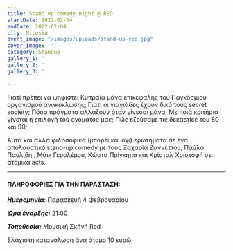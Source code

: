 ```yaml
---
title: Stand up comedy night @ RED
startDate: 2022-02-04
endDate: 2022-02-04
city: Nicosia
event_image: "/images/uploads/stand-up-red.jpg"
cover_image: ''
category: Standup
gallery_1: ''
gallery_2: ''
gallery_3: ''

---
```

Γιατί πρέπει να ψηφιστεί Κυπραία μάνα επικεφαλής του Παγκόσμιου οργανισμού ανακύκλωσης; Γιατί οι γιαγιάδες έχουν δικό τους secret society; Πόσα πράγματα αλλάζουν όταν γίνεσαι μάνα; Με ποιά κριτήρια γίνεται η επιλογή τού ονόματος μας; Πώς εζούσαμε τις δεκαετίες του 80 και 90;

Αυτά και άλλα φιλοσοφικά (μπορεί και όχι) ερωτήματα σε ένα απολαυστικό stand-up comedy με τους Ζαχαρία Ζαννέττου, Παύλο Παυλίδη , Μάικ Γερολέμου, Κώστα Πρίγκηπα και Κρίσταλ Χριστοφή σε ατομικά acts.

***

#### ΠΛΗΡΟΦΟΡΙΕΣ ΓΙΑ ΤΗΝ ΠΑΡΑΣΤΑΣΗ:

**_Ημερομηνία_**: Παρασκευή 4 Φεβρουαρίου

**_Ώρα έναρξης:_** 21:00

**_Τοποθεσία:_** Μουσική Σκήνή Red

Ελάχιστη κατανάλωση άνα άτομο 10 ευρώ